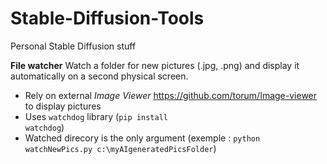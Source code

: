 # Stable-Diffusion-Tools
Personal Stable Diffusion stuff

**File watcher**
Watch a folder for new pictures (.jpg, .png) and display it automatically on a second physical screen.
* Rely on external *Image Viewer* https://github.com/torum/Image-viewer to display pictures
* Uses <code>watchdog</code> library (<code>pip install watchdog</code>)
* Watched direcory is the only argument (exemple : <code>python watchNewPics.py c:\myAIgeneratedPicsFolder</code>)
